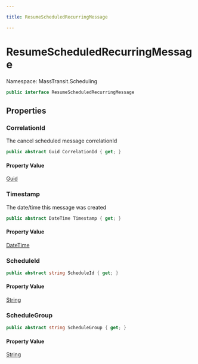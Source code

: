 ```yaml
---

title: ResumeScheduledRecurringMessage

---
```


# ResumeScheduledRecurringMessage

Namespace: MassTransit.Scheduling

```csharp
public interface ResumeScheduledRecurringMessage
```

## Properties

### **CorrelationId**

The cancel scheduled message correlationId

```csharp
public abstract Guid CorrelationId { get; }
```

#### Property Value

[Guid](https://learn.microsoft.com/en-us/dotnet/api/system.guid)<br/>

### **Timestamp**

The date/time this message was created

```csharp
public abstract DateTime Timestamp { get; }
```

#### Property Value

[DateTime](https://learn.microsoft.com/en-us/dotnet/api/system.datetime)<br/>

### **ScheduleId**

```csharp
public abstract string ScheduleId { get; }
```

#### Property Value

[String](https://learn.microsoft.com/en-us/dotnet/api/system.string)<br/>

### **ScheduleGroup**

```csharp
public abstract string ScheduleGroup { get; }
```

#### Property Value

[String](https://learn.microsoft.com/en-us/dotnet/api/system.string)<br/>
